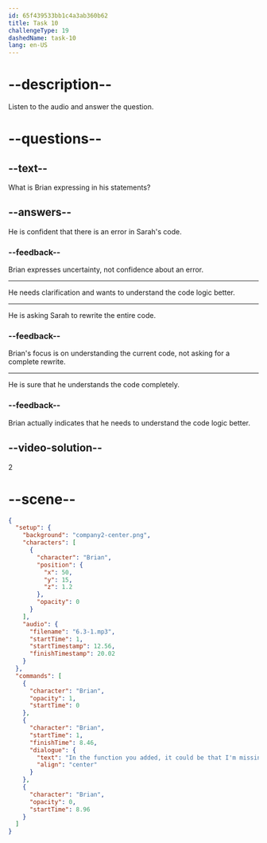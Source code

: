 ```yaml
---
id: 65f439533bb1c4a3ab360b62
title: Task 10
challengeType: 19
dashedName: task-10
lang: en-US
---
```


<!-- (Audio) Brian: In the function you added, it could be that I'm missing something, but it may not be working as expected. I should probably understand the logic better. -->

# --description--

Listen to the audio and answer the question.

# --questions--

## --text--

What is Brian expressing in his statements?

## --answers--

He is confident that there is an error in Sarah's code.

### --feedback--

Brian expresses uncertainty, not confidence about an error.

---

He needs clarification and wants to understand the code logic better.

---

He is asking Sarah to rewrite the entire code.

### --feedback--

Brian's focus is on understanding the current code, not asking for a complete rewrite.

---

He is sure that he understands the code completely.

### --feedback--

Brian actually indicates that he needs to understand the code logic better.

## --video-solution--

2

# --scene--

```json
{
  "setup": {
    "background": "company2-center.png",
    "characters": [
      {
        "character": "Brian",
        "position": {
          "x": 50,
          "y": 15,
          "z": 1.2
        },
        "opacity": 0
      }
    ],
    "audio": {
      "filename": "6.3-1.mp3",
      "startTime": 1,
      "startTimestamp": 12.56,
      "finishTimestamp": 20.02
    }
  },
  "commands": [
    {
      "character": "Brian",
      "opacity": 1,
      "startTime": 0
    },
    {
      "character": "Brian",
      "startTime": 1,
      "finishTime": 8.46,
      "dialogue": {
        "text": "In the function you added, it could be that I'm missing something, but it may not be working as expected. I should probably understand the logic better.",
        "align": "center"
      }
    },
    {
      "character": "Brian",
      "opacity": 0,
      "startTime": 8.96
    }
  ]
}
```
